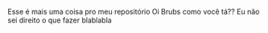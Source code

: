 Esse é mais uma coisa pro meu repositório
Oi Brubs como você tá??
Eu não sei direito o que fazer blablabla